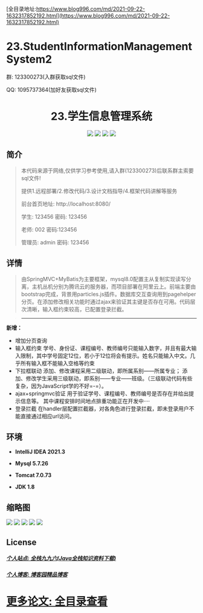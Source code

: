 [全目录地址:https://www.blog996.com/md/2021-09-22-1632317852192.html](https://www.blog996.com/md/2021-09-22-1632317852192.html)
# 23.StudentInformationManagementSystem2

<p>群: 123300273(入群获取sql文件)</p>
<p>QQ: 1095737364(加好友获取sql文件)</p>

<p><h1 align="center">23.学生信息管理系统</h1></p>


<p align="center">
	<img src="https://img.shields.io/badge/jdk-1.8-orange.svg"/>
    <img src="https://img.shields.io/badge/Spring-1.8-lightgrey.svg"/>
    <img src="https://img.shields.io/badge/SpringMvc-1.8-lightgrey.svg"/>
    <img src="https://img.shields.io/badge/Mybatis-1.8-lightgrey.svg"/>
</p>

## 简介

> 本代码来源于网络,仅供学习参考使用,请入群(123300273)后联系群主索要sql文件!
>
> 提供1.远程部署/2.修改代码/3.设计文档指导/4.框架代码讲解等服务
>
> 前台首页地址: http://localhost:8080/
>
> 学生: 123456 密码: 123456
>
> 老师: 002 密码:123456
>
> 管理员: admin   密码: 123456

## 详情 
>由SpringMVC+MyBatis为主要框架，mysql8.0配置主从复制实现读写分离，主机丛机分别为腾讯云的服务器，而项目部署在阿里云上。前端主要由bootstrap完成，背景用particles.js插件。数据库交互查询用到pagehelper分页。在添加修改相关功能时通过ajax来验证其主键是否存在可用。代码层次清晰，输入框约束较高，已配置登录拦截。

>------------------------------------------------------------------------------------------------------------------------
**新增：**
* 增加分页查询
* 输入框约束
  学号、身份证、课程编号、教师编号只能输入数字，并且有最大输入限制，其中学号固定12位，若小于12位将会有提示。姓名只能输入中文。几乎所有输入框不能输入空格等约束
* 下拉框联动
  添加、修改课程采用二级联动，即所属系别——所属专业；
  添加、修改学生采用三级联动，即系别——专业——班级。（三级联动代码有些复杂，因为JavaScript学的不好=-=）。
* ajax+springmvc验证
  用于验证学号、课程编号、教师编号是否存在并给出提示信息等。
  其中课程安排时间地点排重功能正在开发中····
* 登录拦截
  在handler层配置拦截器，对各角色进行登录拦截，即未登录用户不能直接通过相应url访问。


## 环境

- <b>IntelliJ IDEA 2021.3</b>

- <b>Mysql 5.7.26</b>

- <b>Tomcat 7.0.73</b>

- <b>JDK 1.8</b>




## 缩略图

![](https://img2020.cnblogs.com/blog/588112/202011/588112-20201128164819319-282102006.png)
![](https://img2020.cnblogs.com/blog/588112/202011/588112-20201128164827745-1180371425.png)
![](https://img2020.cnblogs.com/blog/588112/202011/588112-20201128164834843-370909072.png)
![](https://img2020.cnblogs.com/blog/588112/202011/588112-20201128164841900-739889425.png)
![](https://img2020.cnblogs.com/blog/588112/202011/588112-20201128164857215-1626784841.png)





## License

##### [个人站点: 全栈九九六(Java全栈知识资料下载)](https://www.blog996.com/)
##### [个人博客: 博客园精品博客](https://www.cnblogs.com/yysbolg/)
# [更多论文: 全目录查看](https://www.blog996.com/md/2021-09-22-1632317852192.html)




